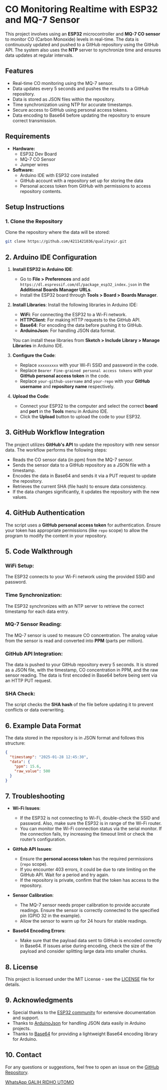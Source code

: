 # CO Monitoring Realtime with ESP32 and MQ-7 Sensor

This project involves using an **ESP32** microcontroller and **MQ-7 CO sensor** to monitor CO (Carbon Monoxide) levels in real-time. The data is continuously updated and pushed to a GitHub repository using the GitHub API. The system also uses the **NTP** server to synchronize time and ensures data updates at regular intervals.

## Features
- Real-time CO monitoring using the MQ-7 sensor.
- Data updates every 5 seconds and pushes the results to a GitHub repository.
- Data is stored as JSON files within the repository.
- Time synchronization using NTP for accurate timestamps.
- Secure access to GitHub using personal access tokens.
- Data encoding to Base64 before updating the repository to ensure correct transmission.

## Requirements
- **Hardware:**
  - ESP32 Dev Board
  - MQ-7 CO Sensor
  - Jumper wires
- **Software:**
  - Arduino IDE with ESP32 core installed
  - GitHub account with a repository set up for storing the data
  - Personal access token from GitHub with permissions to access repository contents.

## Setup Instructions

### 1. Clone the Repository
Clone the repository where the data will be stored:
```bash
git clone https://github.com/4211421036/qualityair.git
```
## 2. Arduino IDE Configuration

1. **Install ESP32 in Arduino IDE**:
   - Go to **File > Preferences** and add `https://dl.espressif.com/dl/package_esp32_index.json` in the **Additional Boards Manager URLs**.
   - Install the ESP32 board through **Tools > Board > Boards Manager**.

2. **Install Libraries**:
   Install the following libraries in Arduino IDE:
   - **WiFi**: For connecting the ESP32 to a Wi-Fi network.
   - **HTTPClient**: For making HTTP requests to the GitHub API.
   - **Base64**: For encoding the data before pushing it to GitHub.
   - **ArduinoJson**: For handling JSON data format.

   You can install these libraries from **Sketch > Include Library > Manage Libraries** in Arduino IDE.

3. **Configure the Code**:
   - Replace `xxxxxxxxx` with your Wi-Fi SSID and password in the code.
   - Replace `Bearer Fine-grained personal access tokens` with your **GitHub personal access token** in the code.
   - Replace `your-github-username` and `your-repo` with your **GitHub username** and **repository name** respectively.

4. **Upload the Code**:
   - Connect your ESP32 to the computer and select the correct **board** and **port** in the **Tools** menu in Arduino IDE.
   - Click the **Upload** button to upload the code to your ESP32.

## 3. GitHub Workflow Integration
The project utilizes **GitHub's API** to update the repository with new sensor data. The workflow performs the following steps:
- Reads the CO sensor data (in ppm) from the MQ-7 sensor.
- Sends the sensor data to a GitHub repository as a JSON file with a timestamp.
- Encodes the data in Base64 and sends it via a PUT request to update the repository.
- Retrieves the current SHA (file hash) to ensure data consistency.
- If the data changes significantly, it updates the repository with the new values.

## 4. GitHub Authentication
The script uses a **GitHub personal access token** for authentication. Ensure your token has appropriate permissions (like `repo` scope) to allow the program to modify the content in your repository.

## 5. Code Walkthrough

### WiFi Setup:
The ESP32 connects to your Wi-Fi network using the provided SSID and password.

### Time Synchronization:
The ESP32 synchronizes with an NTP server to retrieve the correct timestamp for each data entry.

### MQ-7 Sensor Reading:
The MQ-7 sensor is used to measure CO concentration. The analog value from the sensor is read and converted into **PPM** (parts per million).

### GitHub API Integration:
The data is pushed to your GitHub repository every 5 seconds. It is stored as a JSON file, with the timestamp, CO concentration in PPM, and the raw sensor reading. The data is first encoded in Base64 before being sent via an HTTP PUT request.

### SHA Check:
The script checks the **SHA hash** of the file before updating it to prevent conflicts or data overwriting.

## 6. Example Data Format
The data stored in the repository is in JSON format and follows this structure:
```json
{
  "timestamp": "2025-01-28 12:45:30",
  "data": {
    "ppm": 15.6,
    "raw_value": 500
  }
}
```
## 7. Troubleshooting

- **Wi-Fi Issues**:
  - If the ESP32 is not connecting to Wi-Fi, double-check the SSID and password. Also, make sure the ESP32 is in range of the Wi-Fi router.
  - You can monitor the Wi-Fi connection status via the serial monitor. If the connection fails, try increasing the timeout limit or check the router’s configuration.

- **GitHub API Issues**:
  - Ensure the **personal access token** has the required permissions (`repo` scope).
  - If you encounter 403 errors, it could be due to rate limiting on the GitHub API. Wait for a period and try again.
  - If the repository is private, confirm that the token has access to the repository.

- **Sensor Calibration**:
  - The MQ-7 sensor needs proper calibration to provide accurate readings. Ensure the sensor is correctly connected to the specified pin (GPIO 32 in the example).
  - Allow the sensor to warm up for 24 hours for stable readings.

- **Base64 Encoding Errors**:
  - Make sure that the payload data sent to GitHub is encoded correctly in Base64. If issues arise during encoding, check the size of the payload and consider splitting large data into smaller chunks.

## 8. License

This project is licensed under the MIT License - see the [LICENSE](LICENSE) file for details.

## 9. Acknowledgments

- Special thanks to the [ESP32 community](https://github.com/espressif/arduino-esp32) for extensive documentation and support.
- Thanks to [ArduinoJson](https://github.com/bblanchon/ArduinoJson) for handling JSON data easily in Arduino projects.
- Thanks to [Base64](https://github.com/harlanhaskins/base64) for providing a lightweight Base64 encoding library for Arduino.

## 10. Contact

For any questions or suggestions, feel free to open an issue on the [GitHub Repository](https://github.com/4211421036/qualityair).

[WhatsApp GALIH RIDHO UTOMO](https://wa.me/+6281932279615)
